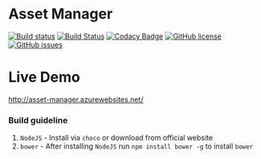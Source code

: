 # Asset Manager

[![Build status](https://ci.appveyor.com/api/projects/status/2ojad16tomxjqoie/branch/master?svg=true)](https://ci.appveyor.com/project/ratanparai/asset-manager/branch/master)
[![Build Status](https://travis-ci.org/OpenCodeFoundation/asset-manager.svg?branch=master)](https://travis-ci.org/techcombd/asset-manager)
[![Codacy Badge](https://api.codacy.com/project/badge/Grade/e45d172b9dc547bd9ae2f52ffe4c4f70)](https://www.codacy.com/app/ratanparai/asset-manager?utm_source=github.com&amp;utm_medium=referral&amp;utm_content=OpenCodeFoundation/asset-manager&amp;utm_campaign=Badge_Grade)
[![GitHub license](https://img.shields.io/github/license/OpenCodeFoundation/asset-manager.svg)](https://github.com/OpenCodeFoundation/asset-manager)
[![GitHub issues](https://img.shields.io/github/issues/OpenCodeFoundation/asset-manager.svg)](https://github.com/OpenCodeFoundation/asset-manager/issues)



# Live Demo
http://asset-manager.azurewebsites.net/

### Build guideline

1. `NodeJS` - Install via `choco` or download from official website 
2. `bower` - After installing `NodeJS` run `npm install bower -g`  to install `bower`
